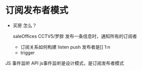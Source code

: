 # 订阅发布者模式
- 买房 怎么？

  saleOffices CCTV5/罗胖
  发布一条信息时，通知所有的订阅者
  - 订阅关系如何构建
    listen 
    push 发布者是[]
    1:n
  - trigger

JS 事件监听 API
js事件监听是设计模式，是订阅发布者模式